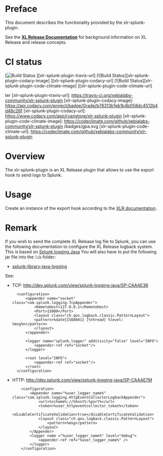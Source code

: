 # Preface #

This document describes the functionality provided by the xlr-splunk-plugin.

See the **[XL Release Documentation](https://docs.xebialabs.com/xl-release/index.html)** for background information on XL Release and release concepts.

# CI status #

[![Build Status][xlr-splunk-plugin-travis-image] ][xlr-splunk-plugin-travis-url]
[![Build Status][xlr-splunk-plugin-codacy-image] ][xlr-splunk-plugin-codacy-url]
[![Build Status][xlr-splunk-plugin-code-climate-image] ][xlr-splunk-plugin-code-climate-url]


[xlr-splunk-plugin-travis-image]: https://travis-ci.org/xebialabs-community/xlr-splunk-plugin.svg?branch=mas
ter
[xlr-splunk-plugin-travis-url]: https://travis-ci.org/xebialabs-community/xlr-splunk-plugin
[xlr-splunk-plugin-codacy-image]: https://api.codacy.com/project/badge/Grade/b78313b1eb1b4b058dc4512b4d48c26f
[xlr-splunk-plugin-codacy-url]: https://www.codacy.com/app/rvanstone/xlr-splunk-plugin
[xlr-splunk-plugin-code-climate-image]: https://codeclimate.com/github/xebialabs-community/xlr-splunk-plugin
/badges/gpa.svg
[xlr-splunk-plugin-code-climate-url]: https://codeclimate.com/github/xebialabs-community/xlr-splunk-plugin


# Overview #

The xlr-splunk-plugin is an XL Release plugin that allows to use the export hook to send logs to Splunk.

# Usage #
Create an instance of the export hook according to the [XLR documentation](https://docs.xebialabs.com/xl-release/how-to/create-an-export-hook.html).

# Remark #

If you wish to send the complete XL Release log file to Splunk, you can use the following documentation to configure the XL Release logback system.
This is based on [Splunk logging Java](http://dev.splunk.com/view/splunk-logging-java/SP-CAAAE2K)
You will also have to put the following jar file into the `lib` folder:
+ [splunk-library-java-logging](http://dev.splunk.com/goto/loggingjavajar)

See: 
+ TCP: http://dev.splunk.com/view/splunk-logging-java/SP-CAAAE3R
  ```
    <configuration>
        <appender name="socket" class="com.splunk.logging.TcpAppender">
            <RemoteHost>127.0.0.1</RemoteHost>
            <Port>15000</Port>
            <layout class="ch.qos.logback.classic.PatternLayout">
            <pattern>%date{ISO8601} [%thread] %level: %msg%n</pattern>
            </layout>
        </appender>
    
        <logger name="splunk.logger" additivity="false" level="INFO">
            <appender-ref ref="socket"/>
        </logger>
    
        <root level="INFO">
            <appender-ref ref="socket"/>
        </root>
    </configuration>
  ```
+ HTTP: http://dev.splunk.com/view/splunk-logging-java/SP-CAAAE7M
  ```
      <configuration>
          <Appender name="%user_logger_name%" class="com.splunk.logging.HttpEventCollectorLogbackAppender">
              <url>%scheme%://%host%:%port%</url>
              <token>%user_httpeventcollector_token%</token>
              <disableCertificateValidation>true</disableCertificateValidation>
              <layout class="ch.qos.logback.classic.PatternLayout">
                  <pattern>%msg</pattern>
              </layout>
          </Appender>
          <logger name ="%user_logger_name%" level="debug">
              <appender-ref ref="%user_logger_name%" />
          </logger>
      </configuration>
  ```
